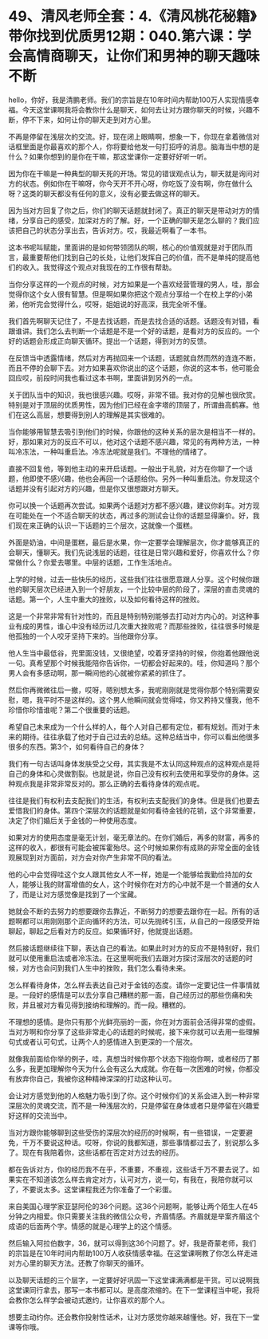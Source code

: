 # 49、清风老师全套：4.《清风桃花秘籍》带你找到优质男12期：040.第六课：学会高情商聊天，让你们和男神的聊天趣味不断

hello，你好，我是清鹏老师。我们的宗旨是在10年时间内帮助100万人实现情感幸福。今天这堂课啊我将会教你什么是聊天，如何去让对方跟你聊天的时候，兴趣不断，停不下来，如何让你的聊天走到对方心里。

不再是停留在浅层次的交流。好，现在闭上眼睛啊，想象一下，你现在拿着微信对话框里面是你最喜欢的那个人，你将要给他发一句打招呼的消息。脑海当中想的是什么？如果你想到的是你在干嘛，那这堂课你一定要好好听一听。

因为你在干嘛是一种典型的聊天死的开场。常见的错误观点认为，聊天就是询问对方的状态。例如你在干嘛呀，你今天开不开心呀，你吃饭了没有啊，你在做什么呀？这类的聊天都没有任何的意义，没有必要去做这样的聊天。

因为当对方回复了你之后，你们的聊天话题就封闭了。真正的聊天是带动对方的情绪，分享自己的感受，加深对方的了解。好，一个正确的聊天是怎么聊的？我们应该把自己的状态分享出去，告诉对方。哎，我最近啊看了一本书。

这本书呢叫赋能，里面讲的是如何带领团队的啊，核心的价值观就是对于团队而言，最重要帮他们找到自己的长处，让他们发挥自己的价值，而不是单纯的提高他们的收入。我觉得这个观点对我现在的工作很有帮助。

当你分享这样的一个观点的时候，对方如果是一个喜欢经营管理的男人，哇，那会觉得你这个女人很有智慧。但是啊如果你把这个观点分享给一个在校上学的小弟弟，他听完会觉得什么，哎呀，姐姐说的好高深，我完全听不懂。

我们首先啊聊天记住了，不是去找话题，而是去找合适的话题。话题没有对错，看跟谁讲。我们怎么去判断一个话题是不是一个好的话题，是看对方的反应的。一个好的话题会形成正向聊天循环。提出一个话题，得到对方的反馈。

在反馈当中透露情绪，然后对方再抛回来一个话题，话题就自然而然的连连不断，而且不停的会聊下去。对方如果喜欢你说出的这个话题，你说的这本书，他可能会回应哎，前段时间我也看过这本书啊，里面讲到另外的一点。

关于团队当中的知识，我也很感兴趣。哎呀，非常不错。我对你的见解也很欣赏。特别是对于顶层的优质男性，因为他们已经在金字塔的顶层了，所谓曲高鹤寡。他们在这么高层，想要得到别人的理解是其实很难的。

当你能够用智慧去吸引到他们的时候，你跟他的这种关系的层次是相当不一样的。好，那如果对方的反应不可以，他对这个话题不感兴趣，常见的有两种方法，一种叫冷冻法，一种叫重启法。冷冻法呢就是我们。不理他的情绪了。

直接不回复他，等到他主动的来开启话题。一般出于礼貌，对方在你聊了一个话题，他即使不感兴趣，他也会再回一个话题给你。另外一种叫重启法。你发现这个话题并没有引起对方的兴趣，但是你又很想跟对方聊天。

你可以换一个话题再次尝试。如果两个话题对方都不感兴趣，建议你刹车。对方现在可能处在一个不适合聊天的状态，再过多的测试会让你的话题显得廉价。好，我们现在来正确的认识一下话题的三个层次，这就像一个蛋糕。

外面是奶油，中间是蛋糕，最后是水果，你一定要学会理解层次，你才能够真正的会聊天，懂聊天。我们先说浅层的话题，往往是日常兴趣和爱好，你喜欢什么？你常做什么？你爱去哪里。中层的话题，工作生活地点。

上学的时候，过去一些快乐的经历，这些我们往往很愿意跟人分享。这个时候你跟他的聊天层次已经进入到一个好朋友，一个比较中层的阶段了，深层的直击灵魂的话题。第一个，人生中重大的挫败，以及如何看待这样的挫败。

这是一个非常非常有针对性的，而且是特别特别能够去打动对方内心的。对这种事业有成的男性，谁心中没有经历过几次重大挫败呢？而那些挫败，往往很多时候是他孤独的一个人咬牙坚持下来的。当他跟你分享。

他人生当中最低谷，兜里面没钱，又很绝望，咬着牙坚持的时候，你抱着他跟他说一句。真希望那个时候我能陪你告诉你，一切都会好起来的。哇，你知道吗？那个男人会有多感动啊，那一瞬间他的心就被你紧紧的抓住了。

然后你再微微往后一撤，哎呀，嗯别想太多，我呢刚刚就是觉得你那个特别需要安慰，嗯，我平时不是这样的。这个男人他瞬间就会觉得哇，你又矜持又懂我，他不珍惜你珍惜谁呢？第二个很重要的话题。

希望自己未来成为一个什么样的人，每个人对自己都有定位，都有规划。而对于未来的期待。往往承载了他对于自己过去的总结。这种总结当中，你可以看出他很多很多的东西。第3个，如何看待自己的身体？

我们有一句古话叫身体发肤受之父母，其实我是不太认同这种观点的这种观点是将自己的身体和心灵做割裂。也就是说，你自己没有权利去使用和享受你的身体。这种观点我是非常非常反对的。那么正确的去看待身体的观点呢。

往往是我们有权利去支配我们的生活，有权利去支配我们的身体。但是我们也要去爱惜我们的身体。第四个深层次的话题就是如何看待金钱的花销，这个非常重要，决定了你们婚后关于金钱的一种使用态度。

如果对方的使用态度是毫无计划，毫无章法的。在你们婚后，再多的财富，再多的这样的收入，都很有可能会被挥霍殆尽。这个时候如果你有成熟的非常全面的金钱观展现到对方面前，对方会对你产生非常不同的看法。

他的心中会觉得哇这个女人跟其他女人不一样，她是一个能够给我勤俭持加的女人，能够让我的财富增值的女人，这个时候你在对方的心中就不是一个普通的女人了，而是让对方感觉像是找到了一个宝藏。

她就会不断的去努力的想要跟你去靠近，不断努力的想要去跟你在一起。所有的话题啊都可以用刚刚那个正向循环的方法，可以先抛砖引玉，从自己的一段感受开始聊起，聊起之后看对方的反应。如果循环好，他就提出话题。

然后接话题继续往下聊，表达自己的看法。如果此时对方的反应不是特别好，我们就可以使用重启法或者冷冻法。在这里啊呃我们去跟对方探讨深层次的话题的时候，对方也会问到我们人生中的挫败，我们怎么看待未来。

怎么样看待身体，怎么样去表达自己对于金钱的态度。请你一定要记住一件事情就是。一段好的感情是可以去分享自己糟糕的那一面，自己经历过的那些伤痛和失败，并且被对方看见得到接纳和理解的。而一段。糟糕的。

不理想的感情。是你只有那个光鲜亮丽的一面，你在对方面前会活得非常的虚假。当对方啊和你分享了这些非常走心的话题的时候呢，接下来你就可以去用一些理解句式或者认可句式，让两个人的感情进入到更深的一个层次。

就像我前面给你举的例子，哇，真想当时候你那个状态下抱抱你啊，或者经历了那么多，我更加理解你今天为什么会有这么大成就。你在每一次困难的时候，你都没有放弃你自己，我被你这种精神深深的打动这种认可。

会让对方感觉到他的人格魅力吸引到了你。这个时候你们的关系会进入到一种非常深层次的灵魂交流，而不是一种浅层次的，只是停留在身体或者只是停留在兴趣爱好这样的交流当中。

当对方跟你能够聊到这些受伤的深层次的经历的时候啊，有一些错误，一定要避免，千万不要说这种话。哎呀，你说的我都知道，那些事情都过去了，别说那么多了。现在有我陪着你，这些话都在否定对方过去的经历。

都在告诉对方，你的经历我不在乎，不重要，不重视，这些话千万不要去说了。如果实在不知道该怎么样去肯定对方，认可对方，说一句，有我在，我陪你就可以了，不要说太多。这堂课程我还为你准备了一个彩蛋。

来自美国心理学家亚瑟阿伦的36个问题。这36个问题啊，能够让两个陌生人在45分钟之内相爱。你只需要关注我的微信公众号，齐眉情感。齐眉就是举案齐眉这个成语的后面两个字。情感的就是心理学上的这个情感。

然后输入阿拉伯数字，36，就可以得到这36个问题了。好，我是奇蒙老师，我们的宗旨是在10年时间内帮助100万人收获情感幸福。在这堂课啊教了你怎么样走进对方心里的聊天方法。还教了你聊天的循环。

以及聊天话题的三个层字，一定要好好巩固一下这堂课满满都是干货。可以说啊我这堂课同行拿去，那写一本书都可以。是高度浓缩的。在下一堂课程当中呢，我将会教你怎么样学会被动式邀约，让你喜欢的那个人。

想要主动约你。还会教你投射性话术，让对方感觉你越来越懂他。好，我在下一堂课等你哦。